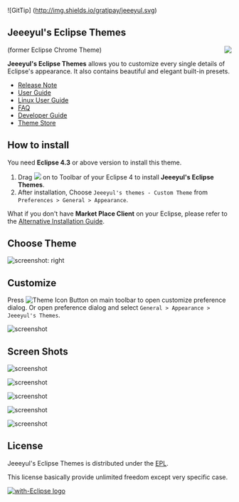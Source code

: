![GitTip] (http://img.shields.io/gratipay/jeeeyul.svg)

## Jeeeyul's Eclipse Themes 
<img align="right" src="https://github.com/jeeeyul/eclipse-themes/wiki/images/jtheme-logo.png">
(former Eclipse Chrome Theme)

**Jeeeyul's Eclipse Themes** allows you to customize every single details of Eclipse's appearance.
It also contains beautiful and elegant built-in presets.


* [Release Note](https://github.com/jeeeyul/eclipse-themes/wiki/Release-Note)
* [User Guide](https://github.com/jeeeyul/eclipse-themes/wiki/User-Guide)
* [Linux User Guide](https://github.com/jeeeyul/eclipse-themes/wiki/Linux-User-Guide)
* [FAQ](https://github.com/jeeeyul/eclipse-themes/wiki/FAQ)
* [Developer Guide](https://github.com/jeeeyul/eclipse-themes/wiki/Developer-Guide)
* [Theme Store](http://themes.jeeeyul.net)

## How to install
You need **Eclipse 4.3** or above version to install this theme.

1. Drag [<img src="http://marketplace.eclipse.org/misc/installbutton.png">](http://marketplace.eclipse.org/marketplace-client-intro?mpc_install=339851) on to Toolbar of your Eclipse 4 to install **Jeeeyul's Eclipse Themes**.
2. After installation, Choose `Jeeeyul's themes - Custom Theme` from `Preferences > General > Appearance`.

What if you don't have **Market Place Client** on your Eclipse, please refer to the [Alternative Installation Guide](https://github.com/jeeeyul/eclipse-themes/wiki/Alternative-Install).

## Choose Theme

![screenshot: right](https://github.com/jeeeyul/eclipse-themes/wiki/images/change-theme.png)

## Customize
Press ![Theme Icon](https://github.com/jeeeyul/eclipse-themes/wiki/images/jtheme-icon.png) Button on main toolbar to open customize preference dialog. Or open preference dialog and select `General > Appearance > Jeeeyul's Themes`.

![screenshot](https://github.com/jeeeyul/eclipse-themes/wiki/images/customize.png)


## Screen Shots
![screenshot](https://github.com/jeeeyul/eclipse-themes/wiki/images/screenshot-default.png)

![screenshot](https://github.com/jeeeyul/eclipse-themes/wiki/images/screenshot-chrome.png)

![screenshot](https://github.com/jeeeyul/eclipse-themes/wiki/images/screenshot-retro.png)

![screenshot](https://github.com/jeeeyul/eclipse-themes/wiki/images/screenshot-glossy.png)

![screenshot](https://github.com/jeeeyul/eclipse-themes/wiki/images/screenshot-kitty.png)


## License
Jeeeyul's Eclipse Themes is distributed under the [EPL](http://www.eclipse.org/legal/epl-v10.html).

This license basically provide unlimited freedom except very specific case.

<a href="http://with-eclipse.github.io/" target="_blank">
<img alt="with-Eclipse logo" src="http://with-eclipse.github.io/with-eclipse-0.jpg" /></a>

